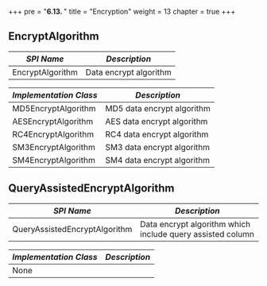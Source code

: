 +++
pre = "<b>6.13. </b>"
title = "Encryption"
weight = 13
chapter = true
+++

## EncryptAlgorithm

| *SPI Name*                    | *Description*              |
| ----------------------------- | -------------------------- |
| EncryptAlgorithm              | Data encrypt algorithm     |

| *Implementation Class*        | *Description*              |
| ----------------------------- | -------------------------- |
| MD5EncryptAlgorithm           | MD5 data encrypt algorithm |
| AESEncryptAlgorithm           | AES data encrypt algorithm |
| RC4EncryptAlgorithm           | RC4 data encrypt algorithm |
| SM3EncryptAlgorithm           | SM3 data encrypt algorithm |
| SM4EncryptAlgorithm           | SM4 data encrypt algorithm |

## QueryAssistedEncryptAlgorithm

| *SPI Name*                    | *Description*                                              |
| ----------------------------- | ---------------------------------------------------------- |
| QueryAssistedEncryptAlgorithm | Data encrypt algorithm which include query assisted column |

| *Implementation Class*        | *Description*                                              |
| ----------------------------- | ---------------------------------------------------------- |
| None                          |                                                            |